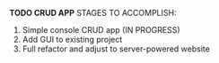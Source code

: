 **TODO CRUD APP**
STAGES TO ACCOMPLISH:
1. Simple console CRUD app (IN PROGRESS)
2. Add GUI to existing project
3. Full refactor and adjust to server-powered website